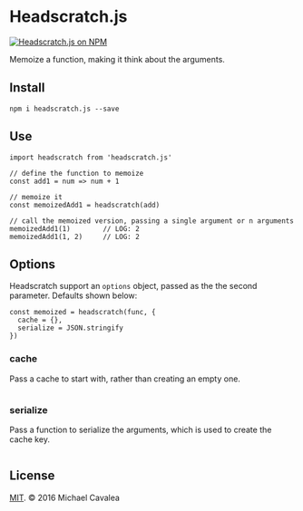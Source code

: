 # Headscratch.js

[![Headscratch.js on NPM](https://img.shields.io/npm/v/headscratch.js.svg?style=flat-square)](https://www.npmjs.com/package/headscratch.js)

Memoize a function, making it think about the arguments.

## Install

```
npm i headscratch.js --save
```

## Use

```es6
import headscratch from 'headscratch.js'

// define the function to memoize
const add1 = num => num + 1

// memoize it
const memoizedAdd1 = headscratch(add)

// call the memoized version, passing a single argument or n arguments
memoizedAdd1(1)        // LOG: 2
memoizedAdd1(1, 2)     // LOG: 2
```

## Options

Headscratch support an `options` object, passed as the the second parameter. Defaults shown below:

```es6
const memoized = headscratch(func, {
  cache = {},
  serialize = JSON.stringify
})
```

### cache

Pass a cache to start with, rather than creating an empty one.

```es6

```

### serialize

Pass a function to serialize the arguments, which is used to create the cache key.

```es6

```

## License

[MIT](https://opensource.org/licenses/MIT). © 2016 Michael Cavalea
